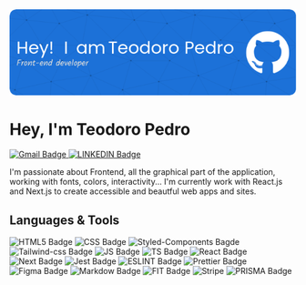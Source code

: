 <div style="">
  <img src="github-header-image.png" width="1000" />
</div>

# Hey, I'm Teodoro Pedro

<div>
  <a href="emailto:teosoare10@gmail.com">
    <img src="https://img.shields.io/badge/Gmail-D14836?style=for-the-badge&logo=gmail&logoColor=white" alt="Gmail Badge" />
  </a>
  <a href="https://www.linkedin.com/in/teodoropedro10/">
    <img src="https://img.shields.io/badge/LinkedIn-0077B5?style=for-the-badge&logo=linkedin&logoColor=white" alt="LINKEDIN Badge" />
  </a>
  
</div>

I'm passionate about Frontend, all the graphical part of the application, working with fonts, colors, interactivity... I'm currently work with React.js and Next.js to create accessible and beautful web apps and sites.

## Languages & Tools

![HTML5 Badge](https://img.shields.io/badge/HTML5-E34F26?style=for-the-badge&logo=html5&logoColor=white)
![CSS Badge](https://img.shields.io/badge/CSS3-1572B6?style=for-the-badge&logo=css3&logoColor=white)
![Styled-Components Bagde](https://img.shields.io/badge/styled--components-DB7093?style=for-the-badge&logo=styled-components&logoColor=white)
![Tailwind-css Badge](https://img.shields.io/badge/Tailwind_CSS-38B2AC?style=for-the-badge&logo=tailwind-css&logoColor=white)
![JS Badge](https://img.shields.io/badge/JavaScript-323330?style=for-the-badge&logo=javascript&logoColor=F7DF1E)
![TS Badge](https://img.shields.io/badge/TypeScript-007ACC?style=for-the-badge&logo=typescript&logoColor=white)
![React Badge](https://img.shields.io/badge/React-20232A?style=for-the-badge&logo=react&logoColor=61DAFB)
![Next Badge](https://img.shields.io/badge/next%20js-000000?style=for-the-badge&logo=nextdotjs&logoColor=white)
![Jest Badge](https://img.shields.io/badge/Jest-C21325?style=for-the-badge&logo=jest&logoColor=white)
![ESLINT Badge](https://img.shields.io/badge/eslint-3A33D1?style=for-the-badge&logo=eslint&logoColor=white)
![Prettier Badge](https://img.shields.io/badge/prettier-1A2C34?style=for-the-badge&logo=prettier&logoColor=F7BA3E)
![Figma Badge](https://img.shields.io/badge/Figma-F24E1E?style=for-the-badge&logo=figma&logoColor=white)
![Markdow Badge](https://img.shields.io/badge/Markdown-000000?style=for-the-badge&logo=markdown&logoColor=white)
![FIT Badge](https://img.shields.io/badge/GIT-E44C30?style=for-the-badge&logo=git&logoColor=white)
![Stripe](https://img.shields.io/badge/Stripe-626CD9?style=for-the-badge&logo=Stripe&logoColor=white)
![PRISMA Badge](https://img.shields.io/badge/Prisma-3982CE?style=for-the-badge&logo=Prisma&logoColor=white)
